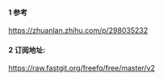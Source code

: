 #### 1 参考
https://zhuanlan.zhihu.com/p/298035232
#### 2 订阅地址:
https://raw.fastgit.org/freefq/free/master/v2
